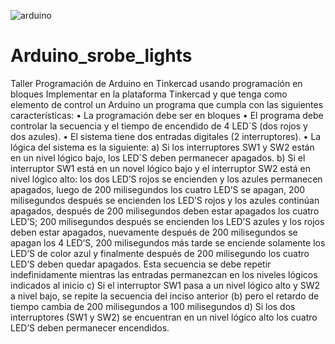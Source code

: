 ![arduino](https://user-images.githubusercontent.com/66097352/115948620-2acf9500-a49d-11eb-9612-a31058aac269.gif)
# Arduino_srobe_lights
Taller Programación de Arduino en Tinkercad usando programación en bloques Implementar en la plataforma Tinkercad y que tenga como elemento de control un Arduino un programa que cumpla con las siguientes características: • La programación debe ser en bloques • El programa debe controlar la secuencia y el tiempo de encendido de 4 LED´S (dos rojos y dos azules). • El sistema tiene dos entradas digitales (2 interruptores). • La lógica del sistema es la siguiente: a) Si los interruptores SW1 y SW2 están en un nivel lógico bajo, los LED´S deben permanecer apagados. b) Si el interruptor SW1 está en un novel lógico bajo y el interruptor SW2 está en nivel lógico alto: los dos LED’S rojos se encienden y los azules permanecen apagados, luego de 200 milisegundos los cuatro LED’S se apagan, 200 milisegundos después se encienden los LED’S rojos y los azules continúan apagados, después de 200 milisegundos deben estar apagados los cuatro LED’S; 200 milisegundos después se encienden los LED’S azules y los rojos deben estar apagados, nuevamente después de 200 milisegundos se apagan los 4 LED’S, 200 milisegundos más tarde se enciende solamente los LED’S de color azul y finalmente después de 200 milisegundo los cuatro LED’S deben quedar apagados. Esta secuencia se debe repetir indefinidamente mientras las entradas permanezcan en los niveles lógicos indicados al inicio c) Si el interruptor SW1 pasa a un nivel lógico alto y SW2 a nivel bajo, se repite la secuencia del inciso anterior (b) pero el retardo de tiempo cambia de 200 milisegundos a 100 milisegundos d) Si los dos interruptores (SW1 y SW2) se encuentran en un nivel lógico alto los cuatro LED’S deben permanecer encendidos.
